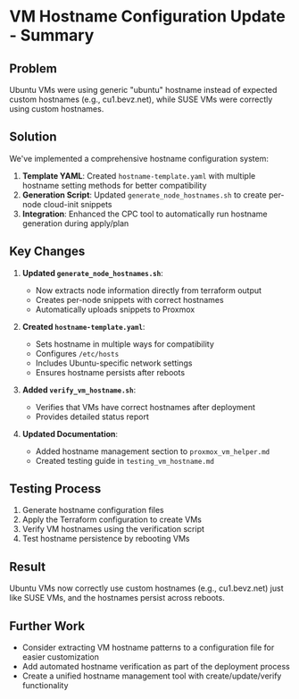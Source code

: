 # VM Hostname Configuration Update - Summary

## Problem

Ubuntu VMs were using generic "ubuntu" hostname instead of expected custom hostnames (e.g., cu1.bevz.net), while SUSE VMs were correctly using custom hostnames.

## Solution

We've implemented a comprehensive hostname configuration system:

1. **Template YAML**: Created `hostname-template.yaml` with multiple hostname setting methods for better compatibility
2. **Generation Script**: Updated `generate_node_hostnames.sh` to create per-node cloud-init snippets
3. **Integration**: Enhanced the CPC tool to automatically run hostname generation during apply/plan

## Key Changes

1. **Updated `generate_node_hostnames.sh`**:
   - Now extracts node information directly from terraform output
   - Creates per-node snippets with correct hostnames
   - Automatically uploads snippets to Proxmox

2. **Created `hostname-template.yaml`**:
   - Sets hostname in multiple ways for compatibility
   - Configures `/etc/hosts`
   - Includes Ubuntu-specific network settings
   - Ensures hostname persists after reboots

3. **Added `verify_vm_hostname.sh`**:
   - Verifies that VMs have correct hostnames after deployment
   - Provides detailed status report

4. **Updated Documentation**:
   - Added hostname management section to `proxmox_vm_helper.md`
   - Created testing guide in `testing_vm_hostname.md`

## Testing Process

1. Generate hostname configuration files
2. Apply the Terraform configuration to create VMs
3. Verify VM hostnames using the verification script
4. Test hostname persistence by rebooting VMs

## Result

Ubuntu VMs now correctly use custom hostnames (e.g., cu1.bevz.net) just like SUSE VMs, and the hostnames persist across reboots.

## Further Work

- Consider extracting VM hostname patterns to a configuration file for easier customization
- Add automated hostname verification as part of the deployment process
- Create a unified hostname management tool with create/update/verify functionality
